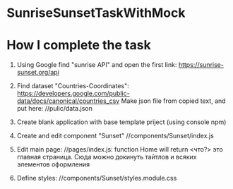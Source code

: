 # SunriseSunsetTaskWithMock

How I complete the task
=======================

1. Using Google find "sunrise API" and open the first link: https://sunrise-sunset.org/api

2. Find dataset "Countries-Coordinates": https://developers.google.com/public-data/docs/canonical/countries_csv
Make json file from copied text, and put here: //pulic/data.json

3. Create blank application with base template priject (using console npm)

4. Create and edit component "Sunset" //components/Sunset/index.js 

5. Edit main page: //pages/index.js: function Home will return <что?> 
это главная страница. Сюда можно докинуть тайтлов и всяких элементов оформления

6. Define styles: //components/Sunset/styles.module.css
